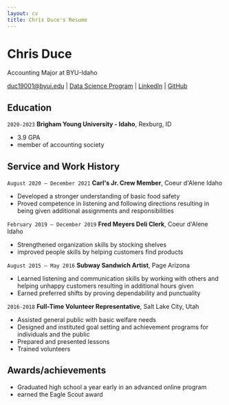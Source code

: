 ```yaml
---
layout: cv
title: Chris Duce's Resume
---
```

# Chris Duce
Accounting Major at BYU-Idaho

<div id="webaddress">
<a href="duc19001">duc19001@byui.edu</a>
| <a href="https://byuidatascience.github.io/development.html">Data Science Program</a>
| <a href="https://www.linkedin.com/in/chris-duce/">LinkedIn</a>
| <a href="https://github.com/byuids-resumes">GitHub</a>
</div>

<!-- https://www.monique.tech/the-art-of-markdown -->

## Education

`2020-2023`
__Brigham Young University - Idaho__, Rexburg, ID

- 3.9  GPA
- member of accounting society


## Service and Work History

`August 2020 – December 2021`
__Carl's Jr. Crew Member__, Coeur d'Alene Idaho
-	Developed a stronger understanding of basic food safety
-	Proved competence in listening and following directions resulting in being given additional assignments and responsibilities

`February 2019 – December 2019`
__Fred Meyers Deli Clerk__, Coeur d'Alene Idaho
-	Strengthened organization skills by stocking shelves
-	improved people skills by helping customers find products 

`August 2015 – May 2016`
__Subway Sandwich Artist__, Page Arizona
-	Learned listening and communication skills by working with others and helping unhappy customers resulting in additional hours given
-	Earned preferred shifts by proving dependability and punctuality

`2016-2018`
__Full-Time Volunteer Representative__, Salt Lake City, Utah
-	Assisted general public with basic welfare needs
-	Designed and instituted goal setting and achievement programs for individuals and the public
-	Prepared and presented lessons
-	Trained volunteers

## Awards/achievements 
- Graduated high school a year early in an advanced online program
- earned the Eagle Scout award


<!-- ### Footer

Last updated: May 2013 -->


